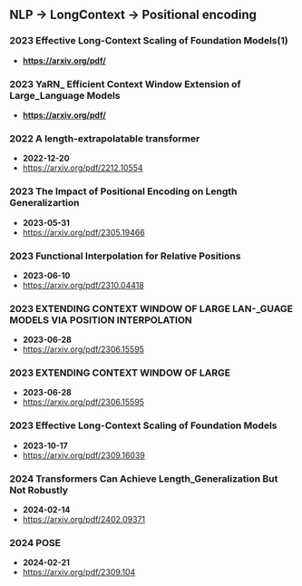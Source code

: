 ## NLP -> LongContext -> Positional encoding


### 2023 Effective Long-Context Scaling of Foundation Models(1)
- **https://arxiv.org/pdf/**
### 2023 YaRN_ Efficient Context Window Extension of Large_Language Models
- **https://arxiv.org/pdf/**
### 2022  A length-extrapolatable transformer
- **2022-12-20**
- https://arxiv.org/pdf/2212.10554
### 2023 The Impact of Positional Encoding on Length Generalizartion
- **2023-05-31**
- https://arxiv.org/pdf/2305.19466
### 2023 Functional Interpolation for Relative Positions
- **2023-06-10**
- https://arxiv.org/pdf/2310.04418
### 2023 EXTENDING CONTEXT WINDOW OF LARGE LAN-_GUAGE MODELS VIA POSITION INTERPOLATION
- **2023-06-28**
- https://arxiv.org/pdf/2306.15595
### 2023 EXTENDING CONTEXT WINDOW OF LARGE
- **2023-06-28**
- https://arxiv.org/pdf/2306.15595
### 2023 Effective Long-Context Scaling of Foundation Models
- **2023-10-17**
- https://arxiv.org/pdf/2309.16039
### 2024 Transformers Can Achieve Length_Generalization But Not Robustly
- **2024-02-14**
- https://arxiv.org/pdf/2402.09371
### 2024 POSE
- **2024-02-21**
- https://arxiv.org/pdf/2309.104